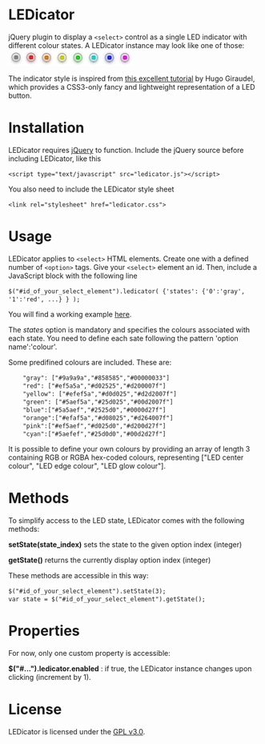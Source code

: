# LEDicator
jQuery plugin to display a ```<select>``` control as a single LED indicator with different colour states. A LEDicator instance may look like one of those:
![LEDicator preview](https://github.com/vpaeder/ledicator/blob/master/ledicator.png "LEDicator preview")

The indicator style is inspired from [this excellent tutorial](http://tympanus.net/codrops/2012/09/13/button-switches-with-checkboxes-and-css3-fanciness/) by Hugo Giraudel, which provides a CSS3-only fancy and lightweight representation of a LED button.

# Installation

LEDicator requires [jQuery](https://jquery.com) to function. Include the jQuery source before including LEDicator, like this
```
<script type="text/javascript" src="ledicator.js"></script>
```

You also need to include the LEDicator style sheet

```
<link rel="stylesheet" href="ledicator.css">
```

# Usage

LEDicator applies to ```<select>``` HTML elements. Create one with a defined number of ```<option>``` tags. Give your ```<select>``` element an id. Then, include a JavaScript block with the following line

```
$("#id_of_your_select_element").ledicator( {'states': {'0':'gray', '1':'red', ...} } );
```
You will find a working example [here](https://github.com/vpaeder/ledicator/blob/master/ledicator-demo.html).

The *states* option is mandatory and specifies the colours associated with each state. You need to define each sate following the pattern 'option name':'colour'.

Some predifined colours are included. These are:

```
	"gray": ["#9a9a9a","#858585","#00000033"]
	"red": ["#ef5a5a","#d02525","#d200007f"]
	"yellow": ["#efef5a","#d0d025","#d2d2007f"]
	"green": ["#5aef5a","#25d025","#00d2007f"]
	"blue":["#5a5aef","#2525d0","#0000d27f"]
	"orange":["#efaf5a","#d08025","#d264007f"]
	"pink":["#ef5aef","#d025d0","#d200d27f"]
	"cyan":["#5aefef","#25d0d0","#00d2d27f"]	
```

It is possible to define your own colours by providing an array of length 3 containing RGB or RGBA hex-coded colours, representing ["LED center colour", "LED edge colour", "LED glow colour"].

# Methods

To simplify access to the LED state, LEDicator comes with the following methods:

**setState(state_index)** sets the state to the given option index (integer)

**getState()** returns the currently display option index (integer)

These methods are accessible in this way:
```
$("#id_of_your_select_element").setState(3);
var state = $("#id_of_your_select_element").getState();
```

# Properties

For now, only one custom property is accessible:

**$("#...").ledicator.enabled** : if true, the LEDicator instance changes upon clicking (increment by 1).
# License
LEDicator is licensed under the [GPL v3.0](http://www.gnu.org/licenses/gpl-3.0.en.html).
